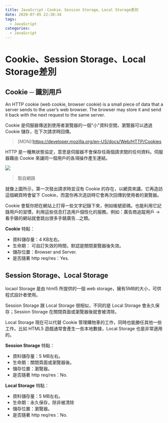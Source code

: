 ```yaml
---
title: JavaScript：Cookie、Session Storage、Local Storage差別
date: 2020-07-05 22:38:34
tags:
  - JavaScript
categories: 
  - JavaScript
---
```


# Cookie、Session Storage、Local Storage差別


## Cookie ─ 識別用戶

An HTTP cookie (web cookie, browser cookie) is a small piece of data that a server sends to the user’s web browser. The browser may store it and send it back with the next request to the same server.

Cookie 是伺服器傳送到使用者瀏覽器的一個"小"資料空間，瀏覽器可以透過 Cookie 儲存，在下次請求時回傳。

> [MDN](https://developer.mozilla.org/en-US/docs/Web/HTTP/Cookies

HTTP 是一種無狀態協定，意思是伺服器不會保存任兩個請求間的任何資料。伺服器藉由 Cookie 來讓同一個用戶的各項操作產生連結。

![](https://docs.microsoft.com/zh-tw/aspnet/web-api/overview/advanced/http-cookies/_static/image1.png)

> 取自網路

就像上圖所示，第一次發出請求時並沒有 Cookie 的存在，以網頁來講，它再造訪這個網頁時會留下 Cookie，而當你再次造訪時它會再次回傳到使用者的瀏覽器。

Cookie 會幫你把在網站上打得一些文字記錄下來，例如帳號密碼。也能利用它記錄用戶的習慣，利用這些信息打造用戶個性化的服務。例如：廣告商追蹤用戶 -> 看手錶的網站就會跳出很多手錶廣告...之類。

**Cookie** 特點：
* 資料儲存量：4 KB左右。
* 生命期： 可自訂失效的時間，默認是關閉瀏覽器後失效。
* 儲存位置：Browser and Server.
* 是否隨著 http req/res：Yes.


## Session Storage、Local Storage

locaol Storage 是由 html5 所提供的一個 web storage，擁有5MB的大小，可供程式設計者使用。

Session Storage 跟 Local Storage 很相似，不同的是 Local Storage 會永久保存；Session Storage 在關閉頁面或瀏覽器後就會被清除。

Local Storage 現在可以代替 Cookie 管理購物車的工作，同時也能勝任其他一些工作。比如 HTML5 遊戲通常會產生一些本地數據，Local Storage 也是非常適用的。

**Session Storage** 特點：
* 資料儲存量：5 MB左右。
* 生命期：關閉頁面或瀏覽器後。
* 儲存位置：瀏覽器。
* 是否隨著 http req/res：No.

**Local Storage** 特點：
* 資料儲存量：5 MB左右。
* 生命期：永久保存，除非被清除
* 儲存位置：瀏覽器。
* 是否隨著 http req/res：No.